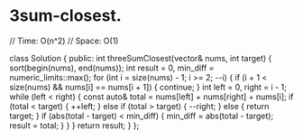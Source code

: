# 3sum-closest.

// Time:  O(n^2)
// Space: O(1)

class Solution {
public:
    int threeSumClosest(vector<int>& nums, int target) {
        sort(begin(nums), end(nums));
        int result = 0, min_diff = numeric_limits<int>::max();
        for (int i = size(nums) - 1; i >= 2; --i) {
            if (i + 1 < size(nums) && nums[i] == nums[i + 1]) {
                continue;
            }
            int left = 0, right = i - 1;
            while (left < right) {
                const auto& total = nums[left] + nums[right] + nums[i];
                if (total < target) {
                    ++left;
                } else if (total > target) {
                    --right;
                } else {
                    return target;
                }
                if (abs(total - target) < min_diff) {
                    min_diff = abs(total - target);
                    result = total;
                }
            }
        }
        return result;
    }
};
